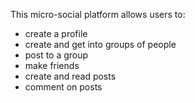 This micro-social platform allows users to:

- create a profile
- create and get into groups of people
- post to a group
- make friends
- create and read posts
- comment on posts
